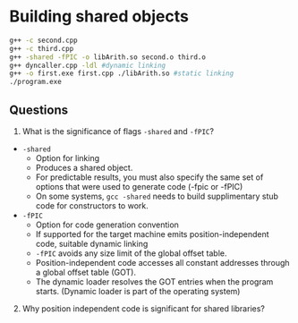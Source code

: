 # Building shared objects

```bash
g++ -c second.cpp
g++ -c third.cpp
g++ -shared -fPIC -o libArith.so second.o third.o
g++ dyncaller.cpp -ldl #dynamic linking
g++ -o first.exe first.cpp ./libArith.so #static linking
./program.exe
```

## Questions

1. What is the significance of flags `-shared` and `-fPIC`?
  - `-shared`
    - Option for linking
    - Produces a shared object.
    - For predictable results, you must also specify the same set of options that were used to generate code (-fpic or -fPIC)
    - On some systems, `gcc -shared` needs to build supplimentary stub code for constructors to work.
  - `-fPIC`
    - Option for code generation convention
    - If supported for the target machine emits position-independent code, suitable dynamic linking
    - `-fPIC` avoids any size limit of the global offset table.
    - Position-independent code accesses all constant addresses through a global offset table (GOT). 
    - The dynamic loader resolves the GOT entries when the program starts. (Dynamic loader is part of the operating system)

2. Why position independent code is significant for shared libraries?
